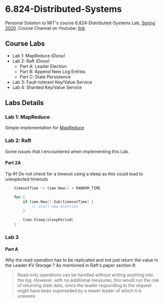 # 6.824-Distributed-Systems

Personal Solution to MIT's course 6.824-Distributed-Systems Lab, [Spring 2020](https://pdos.csail.mit.edu/6.824/schedule.html). Course Channel on Youtube: [link](https://www.youtube.com/channel/UC_7WrbZTCODu1o_kfUMq88g)

## Course Labs
* Lab 1: MapReduce *(Done)*
* Lab 2: Raft *(Done)*
    * Part A: Leader Election
    * Part B: Append New Log Entries
    * Part C: State Persistence
* Lab 3: Fault-tolerant Key/Value Service
* Lab 4: Sharded Key/Value Service


## Labs Details
### Lab 1: MapReduce
Simple implementation for [MapReduce](https://pdos.csail.mit.edu/6.824/papers/mapreduce.pdf)

### Lab 2: Raft
Some issues that I encountered when implementing this Lab.
#### Part 2A

Tip #1
Do not check for a timeout using a sleep as this could lead to unexpected timeouts
```go
    timeoutTime := time.Now() + RANDOM_TIME

    for {
        if time.Now().Sub(timeoutTime) {
            // start new election
        }

        time.Sleep(sleepPeriod)
    }
```

### Lab 3
#### Part A
Why the read operation has to be replicated and not just return the value in the Leader KV Storage ?
As mentioned in Raft's paper section 8:
> Read-only operations can be handled without writing
anything into the log. However, with no additional measures, this would run the risk of returning stale data, since
the leader responding to the request might have been superseded by a newer leader of which it is unaware.

